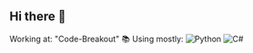 ## Hi there 👋

Working at:
"Code-Breakout"
📚 Using mostly:
![Python](https://img.shields.io/badge/-Python-black?style=flat-square&logo=python)
![C#](https://img.shields.io/badge/-Csharp-black?style=flat-square&logo=python)
